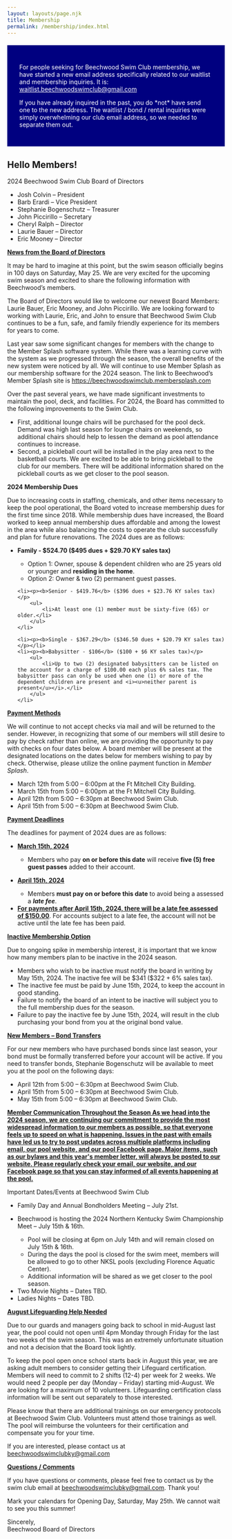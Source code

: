 ```yaml
---
layout: layouts/page.njk
title: Membership
permalink: /membership/index.html
---
```

<section class="[ inner-wrapper ] [ sf-flow ]" style="background: navy; padding: 2em; margin: 1.5em auto;">
 <p style="color: #fff;">For people seeking for Beechwood Swim Club membership, we have started a new email address specifically related to our waitlist and membership inquiries. It is: <a style="color: #fff;" href="mailto:waitlist.beechwoodswimclub@gmail.com">waitlist.beechwoodswimclub@gmail.com</a></p>
 <p style="color: #fff;">If you have already inquired in the past, you do *not* have send one to the new address. The waitlist / bond / rental inquiries were simply overwhelming our club email address, so we needed to separate them out. </p>
</section>
 
## Hello Members!

2024 Beechwood Swim Club Board of Directors

* Josh Colvin – President
* Barb Erardi – Vice President
* Stephanie Bogenschutz – Treasurer
* John Piccirillo – Secretary
* Cheryl Ralph – Director
* Laurie Bauer – Director
* Eric Mooney – Director

<p style="font-weight: bold; text-decoration: underline;">News from the Board of Directors</p>
<p>It may be hard to imagine at this point, but the swim season officially begins in 100 days on Saturday, May 25.   We are very excited for the upcoming swim season and excited to share the following information with Beechwood’s members.</p>
 
<p>The Board of Directors would like to welcome our newest Board Members: Laurie Bauer, Eric Mooney, and John Piccirillo.  We are looking forward to working with Laurie, Eric, and John to ensure that Beechwood Swim Club continues to be a fun, safe, and family friendly experience for its members for years to come.</p>
 
<p>Last year saw some significant changes for members with the change to the Member Splash software system.  While there was a learning curve with the system as we progressed through the season, the overall benefits of the new system were noticed by all.  We will continue to use Member Splash as our membership software for the 2024 season.  The link to Beechwood’s Member Splash site is <a href="https://beechwoodswimclub.membersplash.com/">https://beechwoodswimclub.membersplash.com</a></p>
 
<p>Over the past several years, we have made significant investments to maintain the pool, deck, and facilities.  For 2024, the Board has committed to the following improvements to the Swim Club.</p>

<ul>
    <li>First, additional lounge chairs will be purchased for the pool deck.  Demand was high last season for lounge chairs on weekends, so additional chairs should help to lessen the demand as pool attendance continues to increase.</li>
    <li>Second, a pickleball court will be installed in the play area next to the basketball courts.  We are excited to be able to bring pickleball to the club for our members.  There will be additional information shared on the pickleball courts as we get closer to the pool season.</li>
</ul>
 
<p style="font-weight: bold;">2024 Membership Dues</p>
<p>Due to increasing costs in staffing, chemicals, and other items necessary to keep the pool operational, the Board voted to increase membership dues for the first time since 2018.  While membership dues have increased, the Board worked to keep annual membership dues affordable and among the lowest in the area while also balancing the costs to operate the club successfully and plan for future renovations.  The 2024 dues are as follows:</p>

<ul>
    <li><p style="font-weight: bold;">Family - $524.70 ($495 dues + $29.70 KY sales tax)<p>
        <ul>
            <li>Option 1: Owner, spouse & dependent children who are 25 years old or younger and <b>residing in the home</b>.</li>
            <li>Option 2: Owner & two (2) permanent guest passes.</li>
        </ul>
    </li>

    <li><p><b>Senior ‐ $419.76</b> ($396 dues + $23.76 KY sales tax)</p>
        <ul>
            <li>At least one (1) member must be sixty-five (65) or older.</li>
        </ul>
    </li>

    <li><p><b>Single ‐ $367.29</b> ($346.50 dues + $20.79 KY sales tax)</p></li>
    <li><p><b>Babysitter ‐ $106</b> ($100 + $6 KY sales tax)</p>
        <ul>
            <li>Up to two (2) designated babysitters can be listed on the account for a charge of $100.00 each plus 6% sales tax. The babysitter pass can only be used when one (1) or more of the dependent children are present and <i><u>neither parent is present</u></i>.</li>
        </ul>
    </li>
</ul>
 
<p style="font-weight: bold; text-decoration: underline;">Payment Methods</p>
<p>We will continue to not accept checks via mail and will be returned to the sender. However, in recognizing that some of our members will still desire to pay by check rather than online, we are providing the opportunity to pay with checks on four dates below. A board member will be present at the designated locations on the dates below for members wishing to pay by check. Otherwise, please utilize the online payment function in <i>Member Splash</i>.</p>

<ul>
    <li>March 12th from 5:00 – 6:00pm at the Ft Mitchell City Building.</li>
    <li>March 15th from 5:00 – 6:00pm at the Ft Mitchell City Building.</li>
    <li>April 12th from 5:00 – 6:30pm at Beechwood Swim Club.</li>
    <li>April 15th from 5:00 – 6:30pm at Beechwood Swim Club.</li>
</ul>

<p style="font-weight: bold; text-decoration: underline;">Payment Deadlines</p>
<p>The deadlines for payment of 2024 dues are as follows:</p>

<ul>
    <li><p style="font-weight: bold; text-decoration: underline;">March 15th, 2024</p>
        <ul>
            <li>Members who pay <b>on or before this date</b> will receive <b>five (5) free guest passes</b> added to their account.</li>
        </ul>
    </li>
    <li><p style="font-weight: bold; text-decoration: underline;">April 15th, 2024</p>
        <ul>
            <li>Members <b>must pay on or before this date</b> to avoid being a assessed a <b><i>late fee</i></b>.</li>
        </ul>
    </li>
    <li><b><u>For payments after April 15th, 2024, there will be a late fee assessed of $150.00</u></b>. For accounts subject to a late fee, the account will not be active until the late fee has been paid.</li>
</ul>
 
<p style="font-weight: bold; text-decoration: underline;">Inactive Membership Option</p>
<p>Due to ongoing spike in membership interest, it is important that we know how many members plan to be inactive in the 2024 season.</p>

<ul>
    <li>Members who wish to be inactive must notify the board in writing by May 15th, 2024. The inactive fee will be $341 ($322 + 6% sales tax).</li>
    <li>The inactive fee must be paid by June 15th, 2024, to keep the account in good standing.</li>
    <li>Failure to notify the board of an intent to be inactive will subject you to the full membership dues for the season.</li>
    <li>Failure to pay the inactive fee by June 15th, 2024, will result in the club purchasing your bond from you at the original bond value.</li>
</ul>
 
<p style="font-weight: bold; text-decoration: underline;">New Members – Bond Transfers</p>
<p>For our new members who have purchased bonds since last season, your bond must be formally transferred before your account will be active. If you need to transfer bonds, Stephanie Bogenschutz will be available to meet you at the pool on the following days:</p>

<ul>
    <li>April 12th from 5:00 – 6:30pm at Beechwood Swim Club.</li>
    <li>April 15th from 5:00 – 6:30pm at Beechwood Swim Club.</li>
    <li>May 15th from 5:00 – 6:30pm at Beechwood Swim Club.</li>
</ul>
 
<p style="font-weight: bold; text-decoration: underline;">Member Communication Throughout the Season
As we head into the 2024 season, we are continuing our commitment to provide the most widespread information to our members as possible, so that everyone feels up to speed on what is happening. Issues in the past with emails have led us to try to post updates across multiple platforms including email, our pool website, and our pool Facebook page. Major items, such as our bylaws and this year's member letter, will always be posted to our website. Please regularly check your email, our website, and our Facebook page so that you can stay informed of all events happening at the pool.</p> 
 
<p style="font-weight: bold; text-decoration: underline;"></p>Important Dates/Events at Beechwood Swim Club
<ul>
    <li>Family Day and Annual Bondholders Meeting – July 21st.</li>
    <li>
        <p>Beechwood is hosting the 2024 Northern Kentucky Swim Championship Meet – July 15th & 16th.</p>
        <ul>
            <li>Pool will be closing at 6pm on July 14th and will remain closed on July 15th & 16th.</li>
            <li>During the days the pool is closed for the swim meet, members will be allowed to go to other NKSL pools (excluding Florence Aquatic Center).</li>
            <li>Additional information will be shared as we get closer to the pool season.</li>
        </ul>
    </li>
    <li>Two Movie Nights – Dates TBD.</li>
    <li>Ladies Nights – Dates TBD.</li>
</ul>
 
<p style="font-weight: bold; text-decoration: underline;">August Lifeguarding Help Needed</p>
<p>Due to our guards and managers going back to school in mid-August last year, the pool could not open until 4pm Monday through Friday for the last two weeks of the swim season.  This was an extremely unfortunate situation and not a decision that the Board took lightly.</p>
 
<p>To keep the pool open once school starts back in August this year, we are asking adult members to consider getting their Lifeguard certification.  Members will need to commit to 2 shifts (12-4) per week for 2 weeks.  We would need 2 people per day (Monday – Friday) starting mid-August.  We are looking for a maximum of 10 volunteers.  Lifeguarding certification class information will be sent out separately to those interested.</p>
 
<p>Please know that there are additional trainings on our emergency protocols at Beechwood Swim Club.  Volunteers must attend those trainings as well.  The pool will reimburse the volunteers for their certification and compensate you for your time.</p>
 
<p>If you are interested, please contact us at <a href="mailto:beechwoodswimclubky@gmail.com">beechwoodswimclubky@gmail.com</a></p>
 
<p style="font-weight: bold; text-decoration: underline;">Questions / Comments</p>
<p>If you have questions or comments, please feel free to contact us by the swim club email at <a href="mailto:beechwoodswimclubky@gmail.com">beechwoodswimclubky@gmail.com</a>. Thank you!</p>
 
<p>Mark your calendars for Opening Day, Saturday, May 25th. We cannot wait to see you this summer!</p>
 
<p>Sincerely,<br>
Beechwood Board of Directors</p>

<!-- The temperature was in the 70's today, and we are gaining more minutes of daylight with each passing day. Before we know it, winter will be a distant memory, and the sights, sounds, and feelings that have defined summer for generations of us will be alive at Beechwood Swim Club. 

One of the more prominent changes from last season is that the club is transitioning to a new management software called *[Member Splash](https://beechwoodswimclub.membersplash.com/)*. Several board members vetted new software programs and concluded that Member Splashwas a more sophisticated option to serve the growing need for online management and communication with our members. While many of the benefits may not be visible from the perspective of members, our new software will allow you to pay your membership, buy guest passes, as well as have the front gate staff check you and your guests in quickly at the front gate. There is a learning curve with any new software, and while we are confident in the need for the switch, we ask that you be patient with us when technology issues inevitably arise. ***Information on how to log into [Member Splash](https://beechwoodswimclub.membersplash.com/) is provided at the conclusion of this newsletter***.

The switch to the new software meant that our records of our membership needed to be transferred, which unfortunately involved a significant amount of manual entry and time. However, the silver lining is that this account-by-account data entry revealed that many of our member accounts still contained outdated information, and this was a prime opportunity to update our records to see that our biographical information is presently accurate. Thus, we are requiring each member to fill out a ***membership information form*** so that we can update and cross-check the information. Only one form is required per membership; you do not have to submit one individually for households with multiple people. ***The membership information form can be accessed by clicking*** [here](https://mcusercontent.com/d2234782ae340940dd72dad5c/files/2f9f3a94-e80b-881d-abe7-cb7c083f3e91/Membership_Information_Form_._Final_Version.docx). Please fill out the form and return it to us either by email to <beechwoodswimclubky@gmail.com> (preferred) or by mailing it to PO Box 17066, Fort Mitchell, Kentucky, 41017 by ***April 15th***. Your account will not be active on opening weekend if the membership form has not been received, so please return it to avoid unnecessary hardship on what should be an exciting weekend. Instructions on accessing *[Member Splash](https://beechwoodswimclub.membersplash.com/)* are contained further down. 

Another necessary change that some may perceive as significant is that ***we will not be accepting checks by mail to our PO Box this year***. Last year, we ran into far too many circumstances of checks becoming lost in the mail, being delayed by weeks, never arriving at all, being placed in another PO Box, and a multitude of other issues. To eliminate these problems for the benefit of both our members and the board members processing the payments, we are not accepting checks via mail. However, in recognizing that some of our members will still desire to pay by check rather than online, we are providing opportunities to deliver checks.  A board member will be present on the following dates, times, and locations to accept them:

- ***March 1st, 5:00 - 7:00 PM, Fort Mitchell City Building***
- ***March 11th, 1:00 - 2:30 PM, Erlanger Public Library, Anne Room***
- ***April 15th, 12:00 - 2:00 PM, Beechwood Swim Club***

Members wishing to pay by check can bring their check to the club on those designated occasions. Otherwise, please utilize the online payment function in *[Member Splash](https://beechwoodswimclub.membersplash.com/)*.

The membership dues for the 2023 season remain unchanged from the 2022 season. However, the State of Kentucky has passed a new law effective January 1, 2023 that requires a 6% sales tax to be applied to club membership fees.  The sales tax has been added to the membership dues and are listed below: 

**Family** - $477 ($450 dues + $27 sales tax)
- Option 1: Owner, spouse & dependent children who are 25 years old or younger and ***residing in the home***. 
- Option 2: Owner & two (2) permanent guest passes

**Senior** ‐ $381.60 ($360 dues + $21.60 sales tax) 
- At least one (1) member must be sixty-five (65) or older

**Single** ‐ $333.90 ($315 dues + $18.90 sales tax)

**Babysitter** ‐ $106 ($100 + $6 sales tax)
- Up to two (2) designated babysitters can be listed on the account for a charge of   $100.00 each plus 6% sales tax. The babysitter pass can only be used when one (1) or more of the dependent children are present and neither parent is present. 

The deadlines for payment of 2023 dues are as follows:
- **March 15th, 2023** - Members who pay **on or before this date** will receive **five (5) free guest passes** added to their account
- **April 15th, 2023** - Members **must pay on or before this date** to avoid being a assessed a **late fee**

**For payments after April 15th, 2023, there will be a late fee assessed of $150.00**. For accounts subject to a late fee, the account will not be active on opening weekend unless the late fee has been paid. The Board of Directors wants nothing more than to assess absolutely ***zero*** late fees. It is our hope that by sharing these deadlines over the last year and posting them in multiple places, all dues are paid timely, and no late fee is assessed to any member. However, to encourage compliance with the deadlines and allow the board to make financial decisions for the upcoming season, the late fee must exist, and it will be enforced. Please pay on time so that opening weekend is nothing but smiles for both sides. 
 
Due to ongoing spike in membership interest, it is important that we know how many members plan to be ***inactive*** in the 2023 season. Members who wish to be inactive must notify the board in writing by May 15th, 2023. The inactive fee will be $310 ($292.50 + 6% sales tax). Likewise, ***the inactive fee must be paid by June 15th, 2023***, to keep the account in good standing. Failure to notify the board of an intent to be inactive will subject you to the full membership dues for the season, and failure to pay the inactive fee by ***June 15th, 2023***, will result in the club purchasing your bond from you at the original bond value.
 
For our new members who have purchased bonds since last season, your bond must be formally transferred before your account will be active. If you need to transfer bonds, Stephanie Bogenschutz will be available to meet you at the pool on the following days:

- 5/3/23 from 5:00 – 6:00 pm
- 5/10/23 from 5:00 – 6:00 pm
- 5/12/23 from 4:00 – 5:30 pm
- 5/27/23 from 11:00 am – 12:00 pm

As always, if you have questions, please feel free to contact us at the swim club email, which is <beechwoodswimclubky@gmail.com>. As much as the contents of this letter may now sound direct, please understand it is merely out of a desire to convey information clearly and without room for misunderstanding. Each member of the Board of Directors genuinely cares about Beechwood Swim Club; its past, its present, and its future. Each of you is a part of that; some of you the past, all of you the present, and hopefully many of you the future. Preserving the summer experience that is Beechwood Swim Club for current and future generations is what drives us to join the board, and that experience would not exist without our members. 
 
As we head into the 2023 season, we are continuing our commitment to provide the most widespread information to our members as possible, so that everyone feels up to speed on what is happening. Issues in the past with emails have led us to try to post updates across multiple platforms including email, our pool website, and our pool [Facebook page](https://www.facebook.com/people/Beechwood-Swim-Club/100063776424126/). Major items, such as our newly updated bylaws and this year’s member letter, will always be posted to our [website](https://www.beechwoodswimclub.org/). However, for the most timely and current updates, such as closure of the pool due to weather and things of that nature, our Facebook page is the best place to stay informed. Please stay up to speed with your email, our website, and our Facebook page so that we have the best chance of reaching you. 

Lastly the club is hiring employees for this upcoming summer. Interviews will be held in the Anne Room of the Erlanger Public Library on March 11th and March 19th from 1:00 PM - 2:30 PM. This information is included in the flyer attached [here](https://mcusercontent.com/d2234782ae340940dd72dad5c/images/63b915e9-abe9-b245-9183-0de45990d5bf.jpg). We would love to have our local kids join us this summer. 
 
Mark your calendars for Opening Day, Saturday, May 27th. We cannot wait to see you; sunnier days are ahead.

Sincerely,

Beechwood Board of Directors -->
